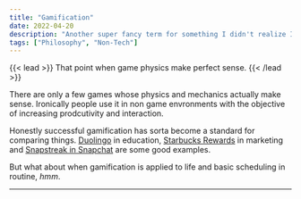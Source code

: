 ```yaml
---
title: "Gamification"
date: 2022-04-20
description: "Another super fancy term for something I didn't realize I knew until I read about it"
tags: ["Philosophy", "Non-Tech"]
---
```


{{< lead >}}
That point when game physics make perfect sense.
{{< /lead >}}

There are only a few games whose physics and mechanics actually make sense. Ironically people use it in non game envronments with the objective of increasing prodcutivity and interaction.

Honestly successful gamification has sorta become a standard for comparing things. [Duolingo](https://www.duolingo.com/) in education, [Starbucks Rewards](https://www.starbucks.com/rewards) in marketing and [Snapstreak in Snapchat](https://support.snapchat.com/en-GB/a/snapstreaks) are some good examples.

But what about when gamification is applied to life and basic scheduling in routine, *hmm*.

---
